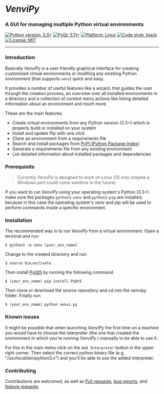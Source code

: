 # _VenviPy_

### A GUI for managing multiple Python virtual environments

<a href="https://python.org"><img alt="Python version: 3.3+" src="https://img.shields.io/badge/python-3.3+-blue"></a>
<a href="https://pypi.org/project/PyQt5"><img alt="PyQt: 5.11+" src="https://img.shields.io/badge/pyqt-5.13+-blue.svg"></a>
<a href="https://www.linux.org/pages/download"><img alt="Platform: Linux" src="https://img.shields.io/badge/platform-linux-darkblue.svg"></a>
<a href="https://github.com/psf/black"><img alt="Code style: black" src="https://img.shields.io/badge/code%20style-black-000000.svg"></a>
<a href="https://github.com/sinusphi/venvipy/blob/master/LICENSE"><img alt="License: MIT" src="https://img.shields.io/badge/license-MIT-darkviolet.svg"></a>

---

### **Introduction**

Basically _VenviPy_ is a user friendly graphical interface for creating customized virtual environments or modifing any existiing Python environment (that supports `venv`) quick and easy. 

It provides a number of useful features like a wizard, that guides the user through the creation process, an overview over all installed environments in a directory and a collection of context menu actions like listing detailed information about an environment and much more. 

These are the main features:
- Create virtual environments from any Python version (3.3+) which is properly build or installed on your system
- Install and update Pip with one click
- Clone an environment from a requirements file
- Search and install packages from [PyPI (Python Package Index)](https://pypi.org/)
- Generate a requirements file from any existing environment
- List detailed information about installed packages and dependencies


### **Prerequisits**

>Currently _VenviPy_ is designed to work on Linux OS only (maybe a Windows port could come somtime in the future)

If you want to run _VenviPy_ using your operating system's Python (3.3+) make sure the packages `python3-venv` and `python3-pip` are installed, because in this case the operating system's venv and pip will be used to perform commands inside a specific environment.


### Installation

The recommended way is to run _VenviPy_ from a virtual environment. Open a terminal and run:
```
$ python3 -m venv [your_env_name]
```
Change to the created directory and run:
```
$ source bin/activate
```
Then install [PyQt5](https://pypi.org/project/PyQt5) by running the following command:
```
$ (your_env_name) pip install PyQt5
```
Then clone or download the source repository and cd into the venvipy folder. Finally run:
```
$ (your_env_name) python venvi.py
```


### Known issues

It might be possible that when launching _VenviPy_ the first time on a machine you would have to choose the interpreter (the one that created the environment in which you're running _VenviPy_ ) manually to be able to use it. 

For this in the main menu click on the `Add Interpreter` button in the upper right corner. Then select the correct python binary file (e.g. "/usr/local/bin/python3.x") and you'll be able to use the added interpreter.


### **Contributing**

Contributions are welcomed, as well as [Pull requests](https://github.com/sinusphi/venvipy/pulls), [bug reports](https://github.com/sinusphi/venvipy/issues), and [feature requests](https://github.com/sinusphi/venvipy/issues).
